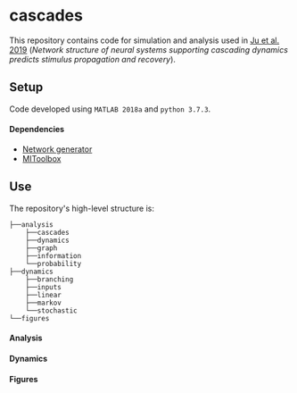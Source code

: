 # cascades

This repository contains code for simulation and analysis used in [Ju et al. 2019](https://arxiv.org/abs/1812.09361) (*Network structure of neural systems supporting cascading dynamics predicts stimulus propagation and recovery*).

## Setup

Code developed using `MATLAB 2018a` and `python 3.7.3`.

#### Dependencies
* [Network generator](https://github.com/BassettLab/network-generator)
* [MIToolbox](https://github.com/Craigacp/MIToolbox)

## Use

The repository's high-level structure is:
```
├──analysis
    ├──cascades
    ├──dynamics
    ├──graph
    ├──information
    └──probability
├──dynamics
    ├──branching
    ├──inputs
    ├──linear
    ├──markov
    └──stochastic
└──figures
```

#### Analysis

#### Dynamics

#### Figures

